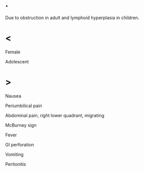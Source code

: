 # .

Due to obstruction in adult and lymphoid hyperplasia in children.

# <

Female

Adolescent

# >

Nausea

Periumbilical pain

Abdominal pain, right lower quadrant, migrating

McBurney sign

Fever

GI perforation

Vomiting

Peritonitis
